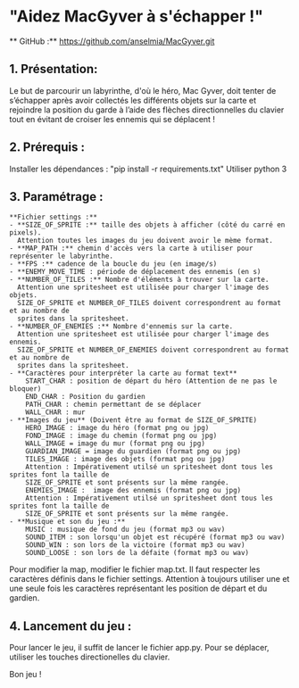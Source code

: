 # "Aidez MacGyver à s'échapper !"

** GitHub :** https://github.com/anselmia/MacGyver.git

## **1. Présentation:**

Le but de parcourir un labyrinthe, d'où le héro, Mac Gyver, doit tenter de s’échapper après avoir collectés les différents objets sur la carte et rejoindre la position du garde à l’aide des flèches directionnelles du clavier tout en évitant de croiser les ennemis qui se déplacent !

## **2. Prérequis :**

Installer les dépendances : "pip install -r requirements.txt"
Utiliser python 3

## **3. Paramétrage :**

    **Fichier settings :**
    - **SIZE_OF_SPRITE :** taille des objets à afficher (côté du carré en pixels).
      Attention toutes les images du jeu doivent avoir le mème format.
    - **MAP_PATH :** chemin d'accès vers la carte à utiliser pour   représenter le labyrinthe.
    - **FPS :** cadence de la boucle du jeu (en image/s)
    - **ENEMY_MOVE_TIME : période de déplacement des ennemis (en s)
    - **NUMBER_OF_TILES :** Nombre d'éléments à trouver sur la carte.
      Attention une spritesheet est utilisée pour charger l'image des objets.
      SIZE_OF_SPRITE et NUMBER_OF_TILES doivent correspondrent au format et au nombre de
      sprites dans la spritesheet.
    - **NUMBER_OF_ENEMIES :** Nombre d'ennemis sur la carte.
      Attention une spritesheet est utilisée pour charger l'image des ennemis.
      SIZE_OF_SPRITE et NUMBER_OF_ENEMIES doivent correspondrent au format et au nombre de
      sprites dans la spritesheet.
    - **Caractères pour interpréter la carte au format text** 
        START_CHAR : position de départ du héro (Attention de ne pas le bloquer)
        END_CHAR : Position du gardien
        PATH_CHAR : chemin permettant de se déplacer
        WALL_CHAR : mur
    - **Images du jeu** (Doivent être au format de SIZE_OF_SPRITE)
        HERO_IMAGE : image du héro (format png ou jpg)
        FOND_IMAGE : image du chemin (format png ou jpg)
        WALL_IMAGE = image du mur (format png ou jpg)
        GUARDIAN_IMAGE = image du guardien (format png ou jpg)
        TILES_IMAGE : image des objets (format png ou jpg)
        Attention : Impérativement utilsé un spritesheet dont tous les sprites font la taille de
        SIZE_OF_SPRITE et sont présents sur la même rangée.
        ENEMIES_IMAGE :  image des ennemis (format png ou jpg)
        Attention : Impérativement utilsé un spritesheet dont tous les sprites font la taille de
        SIZE_OF_SPRITE et sont présents sur la même rangée.
    - **Musique et son du jeu :**
        MUSIC : musique de fond du jeu (format mp3 ou wav)
        SOUND_ITEM : son lorsqu'un objet est récupéré (format mp3 ou wav)
        SOUND_WIN : son lors de la victoire (format mp3 ou wav)
        SOUND_LOOSE : son lors de la défaite (format mp3 ou wav)

Pour modifier la map, modifier le fichier map.txt. Il faut respecter les caractères définis dans le
fichier settings.
Attention à toujours utiliser une et une seule fois les caractères représentant les position de
départ et du gardien.

## **4. Lancement du jeu :**

Pour lancer le jeu, il suffit de lancer le fichier app.py.
Pour se déplacer, utiliser les touches directionelles du clavier.

Bon jeu !
